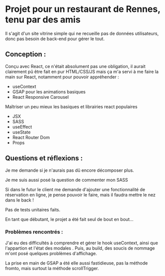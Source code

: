 # Projet pour un restaurant de Rennes, tenu par des amis

Il s'agit d'un site vitrine simple qui ne recueille pas de données utilisateurs, donc pas besoin de back-end pour gérer le tout.

## Conception :

Conçu avec React, ce n'était absolument pas une obligation, il aurait clairement pû être fait en pur HTML/CSS/JS mais ça m'a servi à me faire la main sur React, notamment pour pouvoir appréhender :

- useContext
- GSAP pour les animations basiques
- React Responsive Carousel

Maîtriser un peu mieux les basiques et librairies react populaires

- JSX
- SASS
- useEffect
- useState
- React Router Dom
- Props

## Questions et réflexions :

Je me demande si je n'aurais pas dû encore décomposer plus.

Je me suis aussi posé la question de commenter mon SASS

Si dans le futur le client me demande d'ajouter une fonctionnalité de réservation en ligne, je pense pouvoir le faire, mais il faudra mettre le nez dans le back !

Pas de tests unitaires faits.

En tant que débutant, le projet a été fait seul de bout en bout...

### Problèmes rencontrés :

J'ai eu des difficultés à comprendre et gérer le hook useContext, ainsi que l'appartion et l'état des modales . Puis, au build, des soucis de nommage m'ont posé quelques problèmes d'affichage.

La prise en main de GSAP a été elle aussi fastidieuse, pas la méthode fromto, mais surtout la méthode scrollTrigger.
